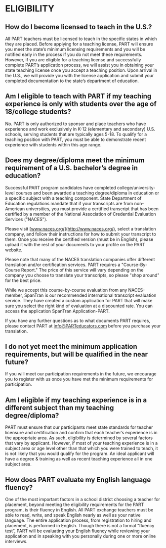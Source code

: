# ELIGIBILITY

## How do I become licensed to teach in the U.S.?

All PART teachers must be licensed to teach in the specific states in which they are placed. Before applying for a teaching license, PART will ensure you meet the state’s minimum licensing requirements and you will be notified early in the process if you do not meet these requirements. However, if you are eligible for a teaching license and successfully complete PART’s application process, we will assist you in obtaining your state teaching license once you accept a teaching position. Upon arrival in the U.S., we will provide you with the license application and submit your completed documentation to the state’s department of education.

## Am I eligible to teach with PART if my teaching experience is only with students over the age of 18/college students?

No. PART is only authorized to sponsor and place teachers who have experience and work exclusively in K-12 (elementary and secondary) U.S. schools, serving students that are typically ages 5-18. To qualify for a teaching position with PART, you must be able to demonstrate recent experience with students within this age range.

## Does my degree/diploma meet the minimum requirement of a U.S. bachelor’s degree in education?

Successful PART program candidates have completed college/university-level courses and been awarded a teaching degree/diploma in education or a specific subject with a teaching component. State Department of Education regulations mandate that if your transcripts are from non-American universities, you must provide a certified transcript that has been certified by a member of the National Association of Credential Evaluation Services ("NACES").

Please visit [www.naces.org/](http://www.naces.org/), select a translation company, and follow their instructions for how to submit your transcript to them. Once you receive the certified version (must be in English), please upload it with the rest of your documents to your profile on the PART website.

Please note that many of the NACES translation companies offer different translation and/or certification services. PART requires a "Course-By-Course Report." The price of this service will vary depending on the company you choose to translate your transcripts, so please "shop around" for the best price.

While we accept this course-by-course evaluation from any NACES-member, SpanTran is our recommended international transcript evaluation service. They have created a custom application for PART that will make sure you select the right kind of evaluation at a discounted rate. You can access the application SpanTran Application-PART.

If you have any further questions as to what documents PART requires, please contact PART at [info@PARTeducators.com](mailto:info@PARTeducators.com) before you purchase your translation.

## I do not yet meet the minimum application requirements, but will be qualified in the near future?

If you will meet our participation requirements in the future, we encourage you to register with us once you have met the minimum requirements for participation.

## Am I eligible if my teaching experience is in a different subject than my teaching degree/diploma?

PART must ensure that our participants meet state standards for teacher licensure and certification and confirm that each teacher’s experience is in the appropriate area. As such, eligibility is determined by several factors that vary by applicant. However, if most of your teaching experience is in a subject area or age level other than that which you were trained to teach, it is not likely that you would qualify for the program. An ideal applicant will have a degree & training as well as recent teaching experience all in one subject area.

## How does PART evaluate my English language fluency?

One of the most important factors in a school district choosing a teacher for placement, beyond meeting the eligibility requirements for the PART program, is their fluency in English. All PART exchange teachers must be able to read, write, and speak English nearly as well as your native language. The entire application process, from registration to hiring and placement, is performed in English. Though there is not a formal “fluency test”, PART will be evaluating your English fluency while reviewing your application and in speaking with you personally during one or more online interviews.